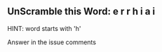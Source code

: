 UnScramble this Word: e r r h i a i
----------

HINT: word starts with 'h'

Answer in the issue comments
